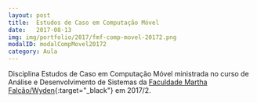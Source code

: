 ```yaml
---
layout: post
title:  Estudos de Caso em Computação Móvel
date:   2017-08-13
img: img/portfolio/2017/fmf-comp-movel-20172.png
modalID: modalCompMovel20172
category: Aula
---
```


Disciplina Estudos de Caso em Computação Móvel ministrada no curso de Análise e Desenvolvimento de Sistemas da [Faculdade Martha Falcão/Wyden][fmf-wyden]{:target="_black"} em 2017/2.


[fmf-wyden]: https://www.wyden.com.br/fmf

